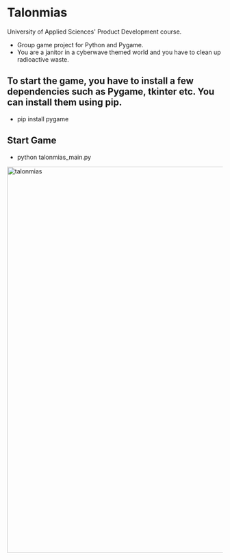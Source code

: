 # Talonmias

University of Applied Sciences' Product Development course.
- Group game project for Python and Pygame.
- You are a janitor in a cyberwave themed world and you have to clean up radioactive waste.


## To start the game, you have to install a few dependencies such as Pygame, tkinter etc. You can install them using pip.
- pip install pygame

## Start Game
- python talonmias_main.py



<img width="901" alt="talonmias" src="https://user-images.githubusercontent.com/53630914/213258562-a2cc4491-fe6f-46b0-9f73-bd6b99e6b167.png">
